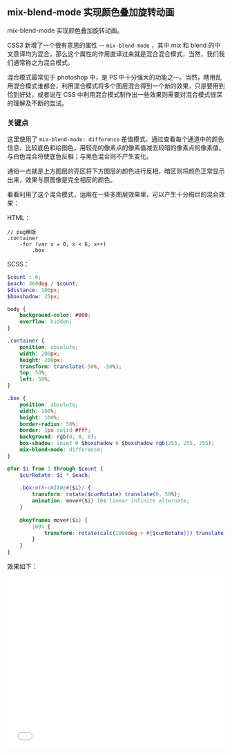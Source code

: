 ## mix-blend-mode 实现颜色叠加旋转动画

mix-blend-mode 实现颜色叠加旋转动画。

CSS3 新增了一个很有意思的属性 -- `mix-blend-mode` ，其中 mix 和 blend 的中文意译均为混合，那么这个属性的作用直译过来就是混合混合模式，当然，我们我们通常称之为混合模式。

混合模式最常见于 photoshop 中，是 PS 中十分强大的功能之一。当然，瞎用乱用混合模式谁都会，利用混合模式将多个图层混合得到一个新的效果，只是要用到恰到好处，或者说在 CSS 中利用混合模式制作出一些效果则需要对混合模式很深的理解及不断的尝试。

### 关键点

这里使用了 `mix-blend-mode: difference` 差值模式，通过查看每个通道中的颜色信息，比较底色和绘图色，用较亮的像素点的像素值减去较暗的像素点的像素值。与白色混合将使底色反相；与黑色混合则不产生变化。

通俗一点就是上方图层的亮区将下方图层的颜色进行反相，暗区则将颜色正常显示出来，效果与原图像是完全相反的颜色。

看看利用了这个混合模式，运用在一些多图层效果里，可以产生十分绚烂的混合效果：

HTML：

```pug
// pug模版
.container
    -for (var x = 0; x < 6; x++)
        .box
```

SCSS：
```scss
$count : 6;
$each: 360deg / $count;
$distance: 100px;
$boxshadow: 25px;

body {
    background-color: #000;
    overflow: hidden;
}

.container {
    position: absolute;
    width: 200px;
    height: 200px;
    transform: translate(-50%, -50%);
    top: 50%;
    left: 50%;
}

.box {
    position: absolute;
    width: 100%;
    height: 100%;
    border-radius: 50%;
    border: 1px solid #fff;
    background: rgb(0, 0, 0);
    box-shadow: inset 0 $boxshadow 0 $boxshadow rgb(255, 255, 255);
    mix-blend-mode: difference;
}

@for $i from 1 through $count {
    $curRotate: $i * $each;
    
    .box:nth-child(#{$i}) {
        transform: rotate($curRotate) translate(0, 50%);
        animation: move#{$i} 10s linear infinite alternate;
    }
    
    @keyframes move#{$i} {
        100% {
            transform: rotate(calc(1080deg + #{$curRotate})) translate($distance);
        }
    }
}
```

效果如下：

<iframe height='400' scrolling='no' title='pureCssAnimation(webkit Only)' src='//codepen.io/Chokcoco/embed/VbMrKX/?height=265&theme-id=0&default-tab=result' frameborder='no' allowtransparency='true' allowfullscreen='true' style='width: 100%;'>See the Pen <a href='https://codepen.io/Chokcoco/pen/VbMrKX/'>pureCssAnimation(webkit Only)</a> by Chokcoco (<a href='https://codepen.io/Chokcoco'>@Chokcoco</a>) on <a href='https://codepen.io'>CodePen</a>.
</iframe>